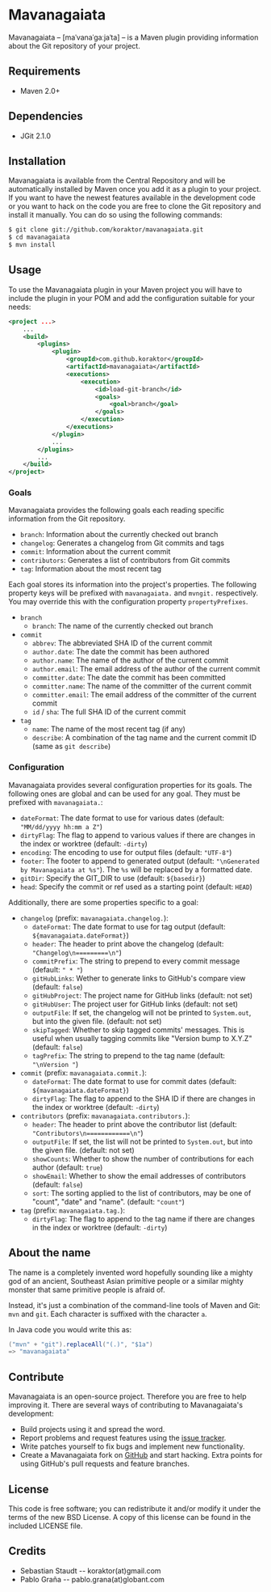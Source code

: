 Mavanagaiata
============

Mavanagaiata – \[maˈvanaˈɡaːjaˈta\] – is a Maven plugin providing information
about the Git repository of your project.

## Requirements

 * Maven 2.0+

## Dependencies

 * JGit 2.1.0

## Installation

Mavanagaiata is available from the Central Repository and will be automatically
installed by Maven once you add it as a plugin to your project. If you want to
have the newest features available in the development code or you want to hack
on the code you are free to clone the Git repository and install it manually.
You can do so using the following commands:

```bash
$ git clone git://github.com/koraktor/mavanagaiata.git
$ cd mavanagaiata
$ mvn install
```

## Usage

To use the Mavanagaiata plugin in your Maven project you will have to include
the plugin in your POM and add the configuration suitable for your needs:

```xml
<project ...>
    ...
    <build>
        <plugins>
            <plugin>
                <groupId>com.github.koraktor</groupId>
                <artifactId>mavanagaiata</artifactId>
                <executions>
                    <execution>
                        <id>load-git-branch</id>
                        <goals>
                            <goal>branch</goal>
                        </goals>
                    </execution>
                </executions>
            </plugin>
            ...
        </plugins>
        ...
    </build>
</project>
```

### Goals

Mavanagaiata provides the following goals each reading specific information from
the Git repository.

 * `branch`:       Information about the currently checked out branch
 * `changelog`:    Generates a changelog from Git commits and tags
 * `commit`:       Information about the current commit
 * `contributors`: Generates a list of contributors from Git commits
 * `tag`:          Information about the most recent tag

Each goal stores its information into the project's properties. The following
property keys will be prefixed with `mavanagaiata.` and `mvngit.` respectively.
You may override this with the configuration property `propertyPrefixes`.

 * `branch`
   * `branch`: The name of the currently checked out branch
 * `commit`
   * `abbrev`:          The abbreviated SHA ID of the current commit
   * `author.date`:     The date the commit has been authored
   * `author.name`:     The name of the author of the current commit
   * `author.email`:    The email address of the author of the current commit
   * `committer.date`:  The date the commit has been committed
   * `committer.name`:  The name of the committer of the current commit
   * `committer.email`: The email address of the committer of the current
                        commit
   * `id` / `sha`:      The full SHA ID of the current commit
 * `tag`
   * `name`:     The name of the most recent tag (if any)
   * `describe`: A combination of the tag name and the current commit ID
     (same as `git describe`)

### Configuration

Mavanagaiata provides several configuration properties for its goals. The
following ones are global and can be used for any goal. They must be prefixed
with `mavanagaiata.`:

 * `dateFormat`: The date format to use for various dates (default:
                 `"MM/dd/yyyy hh:mm a Z"`)
 * `dirtyFlag`:  The flag to append to various values if there are changes in
                 the index or worktree (default: `-dirty`)
 * `encoding`:   The encoding to use for output files (default: `"UTF-8"`)
 * `footer`:     The footer to append to generated output (default:
                 `"\nGenerated by Mavanagaiata at %s"`). The `%s` will be
                 replaced by a formatted date.
 * `gitDir`:     Specify the GIT_DIR to use (default: `${basedir}`)
 * `head`:       Specify the commit or ref used as a starting point (default:
                 `HEAD`)

Additionally, there are some properties specific to a goal:

 * `changelog` (prefix: `mavanagaiata.changelog.`):
   * `dateFormat`:    The date format to use for tag output (default:
                      `${mavanagaiata.dateFormat}`)
   * `header`:        The header to print above the changelog (default:
                      `"Changelog\n=========\n"`)
   * `commitPrefix`:  The string to prepend to every commit message (default:
                      `" * "`)
   * `gitHubLinks`:   Wether to generate links to GitHub's compare view
                      (default: `false`)
   * `gitHubProject`: The project name for GitHub links (default: not set)
   * `gitHubUser`:    The project user for GitHub links (default: not set)
   * `outputFile`:    If set, the changelog will not be printed to
                      `System.out`, but into the given file. (default: not set)
   * `skipTagged`:    Whether to skip tagged commits' messages. This is useful
                      when usually tagging commits like "Version bump to X.Y.Z"
                      (default: `false`)
   * `tagPrefix`:     The string to prepend to the tag name (default:
                      `"\nVersion "`)
 * `commit` (prefix: `mavanagaiata.commit.`):
   * `dateFormat`: The date format to use for commit dates (default:
                   `${mavanagaiata.dateFormat}`)
   * `dirtyFlag`:  The flag to append to the SHA ID if there are changes in the
                   index or worktree (default: `-dirty`)
 * `contributors` (prefix: `mavanagaiata.contributors.`):
   * `header`:     The header to print above the contributor list (default:
                   `"Contributors\n============\n"`)
   * `outputFile`: If set, the list will not be printed to `System.out`, but
                   into the given file. (default: not set)
   * `showCounts`: Whether to show the number of contributions for each author
                   (default: `true`)
   * `showEmail`:  Whether to show the email addresses of contributors
                   (default: `false`)
   * `sort`:       The sorting applied to the list of contributors, may be one
                   of "count", "date" and "name". (default: `"count"`)
 * `tag` (prefix: `mavanagaiata.tag.`):
   * `dirtyFlag`: The flag to append to the tag name if there are changes in
                  the index or worktree (default: `-dirty`)

## About the name

The name is a completely invented word hopefully sounding like a mighty god of
an ancient, Southeast Asian primitive people or a similar mighty monster that
same primitive people is afraid of.

Instead, it's just a combination of the command-line tools of Maven and Git:
`mvn` and `git`. Each character is suffixed with the character `a`.

In Java code you would write this as:

```java
("mvn" + "git").replaceAll("(.)", "$1a")
=> "mavanagaiata"
```

## Contribute

Mavanagaiata is an open-source project. Therefore you are free to help
improving it. There are several ways of contributing to Mavanagaiata's
development:

* Build projects using it and spread the word.
* Report problems and request features using the [issue tracker][2].
* Write patches yourself to fix bugs and implement new functionality.
* Create a Mavanagaiata fork on [GitHub][1] and start hacking. Extra points for
  using GitHub's pull requests and feature branches.

## License

This code is free software; you can redistribute it and/or modify it under the
terms of the new BSD License. A copy of this license can be found in the
included LICENSE file.

## Credits

* Sebastian Staudt -- koraktor(at)gmail.com
* Pablo Graña -- pablo.grana(at)globant.com

 [1]: https://github.com/koraktor/mavanagaiata
 [2]: https://github.com/koraktor/mavanagaiata/issues
